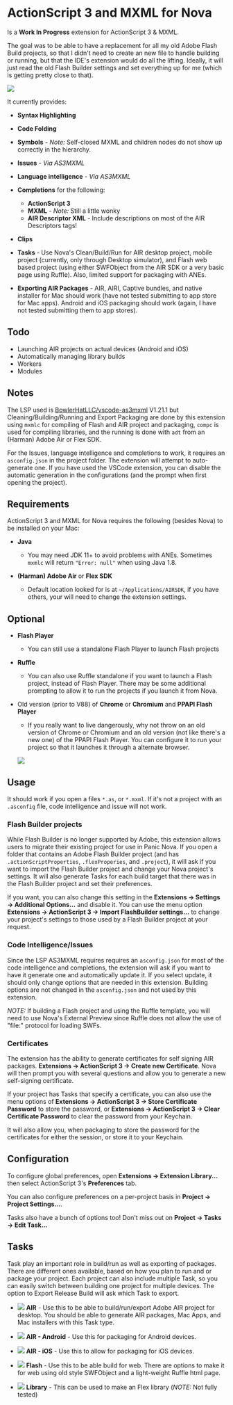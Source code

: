 # ActionScript 3 and MXML for Nova

Is a **Work In Progress** extension for ActionScript 3 & MXML.

The goal was to be able to have a replacement for all my old Adobe Flash Build projects, so that I didn't need to create an new file to handle building or running, but that the IDE's extension would do all the lifting. Ideally, it will just read the old Flash Builder settings and set everything up for me (which is getting pretty close to that).

![](assets/screenshot.png)

It currently provides:

 * **Syntax Highlighting**

 * **Code Folding**

 * **Symbols** - *Note:* Self-closed MXML and children nodes do not show up correctly in the hierarchy.

 * **Issues** - *Via AS3MXML*

 * **Language intelligence** - *Via AS3MXML*

 * **Completions** for the following:
   * **ActionScript 3**
   * **MXML** - *Note:* Still a little wonky
   * **AIR Descriptor XML** - Include descriptions on most of the AIR Descriptors tags!

 * **Clips**

 * **Tasks** - Use Nova's Clean/Build/Run for AIR desktop project, mobile project (currently, only through Desktop simulator), and Flash web based project (using either SWFObject from the AIR SDK or a very basic page using Ruffle). Also, limited support for packaging with ANEs.

 * **Exporting AIR Packages** - AIR, AIRI, Captive bundles, and native installer for Mac should work (have not tested submitting to app store for Mac apps). Android and iOS packaging should work (again, I have not tested submitting them to app stores).

## Todo

 * Launching AIR projects on actual devices (Android and iOS)
 * Automatically managing library builds
 * Workers
 * Modules

## Notes

The LSP used is [BowlerHatLLC/vscode-as3mxml](https://github.com/BowlerHatLLC/vscode-as3mxml) V1.21.1 but Cleaning/Building/Running and Export Packaging are done by this extension using `mxmlc` for compiling of Flash and AIR project and packaging, `compc` is used for compiling libraries, and the running is done with `adt` from an (Harman) Adobe Air or Flex SDK.

For the Issues, language intelligence and completions to work, it requires an `asconfig.json` in the project folder. The extension will attempt to auto-generate one. If you have used the VSCode extension, you can disable the automatic generation in the configurations (and the prompt when first opening the project).

## Requirements

ActionScript 3 and MXML for Nova requires the following (besides Nova) to be installed on your Mac:

* **Java**

  * You may need JDK 11+ to avoid problems with ANEs. Sometimes `mxmlc` will return `"Error: null"` when using Java 1.8.

* **(Harman) Adobe Air** or **Flex SDK**

  * Default location looked for is at `~/Applications/AIRSDK`, if you have others, your will need to change the extension settings.

## Optional

* **Flash Player**

  * You can still use a standalone Flash Player to launch Flash projects

* **Ruffle**

  * You can also use Ruffle standalone if you want to launch a Flash project, instead of Flash Player. There may be some additional prompting to allow it to run the projects if you launch it from Nova.

* Old version (prior to V88) of **Chrome** or **Chromium** and **PPAPI Flash Player**

  * If you really want to live dangerously, why not throw on an old version of Chrome or Chromium and an old version (not like there's a new one) of the PPAPI Flash Player. You can configure it to run your project so that it launches it through a alternate browser.

  ![](assets/flash-in-web-small.png)

## Usage

It should work if you open a files `*.as`, or `*.mxml`. If it's not a project with an `.asconfig` file, code intelligence and issue will not work.

### Flash Builder projects

While Flash Builder is no longer supported by Adobe, this extension allows users to migrate their existing project for use in Panic Nova. If you open a folder that contains an Adobe Flash Builder project (and has `.actionScriptProperties`, `.flexProperies`, and `.project`), it will ask if you want to import the Flash Builder project and change your Nova project's settings. It will also generate Tasks for each build target that there was in the Flash Builder project and set their preferences.

If you want, you can also change this setting in the **Extensions → Settings → Additional Options...** and disable it. You can use the menu option **Extensions → ActionScript 3 → Import FlashBuilder settings...** to change your project's settings to those used by a Flash Builder project at your request.

### Code Intelligence/Issues

Since the LSP AS3MXML requires requires an `asconfig.json` for most of the code intelligence and completions, the extension will ask if you want to have it generate one and automatically update it. If you select update, it should only change options that are needed in this extension. Building options are not changed in the `asconfig.json` and not used by this extension.

*NOTE:* If building a Flash project and using the Ruffle template, you will need to use Nova's External Preview since Ruffle does not allow the use of "file:" protocol for loading SWFs.

### Certificates

The extension has the ability to generate certificates for self signing AIR packages. **Extensions → ActionScript 3 → Create new Certificate**. Nova will then prompt you with several questions and allow you to generate a new self-signing certificate.

If your project has Tasks that specify a certificate, you can also use the menu options of **Extensions → ActionScript 3 → Store Certificate Password** to store the password, or **Extensions → ActionScript 3 → Clear Certificate Password** to clear the password from your Keychain.

It will also allow you, when packaging to store the password for the certificates for either the session, or store it to your Keychain.

## Configuration

To configure global preferences, open **Extensions → Extension Library...** then select ActionScript 3's **Preferences** tab.

You can also configure preferences on a per-project basis in **Project → Project Settings...**.

Tasks also have a bunch of options too! Don't miss out on **Project → Tasks → Edit Task...**

## Tasks

Task play an important role in build/run as well as exporting of packages. There are different ones available, based on how you plan to run and or package your project. Each project can also include multiple Task, so you can easily switch between building one project for multiple devices. The option to Export Release Build will ask which Task to export.

* ![](Images/as3-air/as3-air.png) **AIR** - Use this to be able to build/run/export Adobe AIR project for desktop. You should be able to generate AIR packages, Mac Apps, and Mac installers with this Task type.

* ![](Images/as3-android/as3-android.png)  **AIR - Android** - Use this for packaging for Android devices.

* ![](Images/as3-ios/as3-ios.png)  **AIR - iOS** - Use this to allow for packaging for iOS devices.

* ![](Images/as3-flash/as3-flash.png)  **Flash** - Use this to be able build for web. There are options to make it for web using old style SWFObject and a light-weight Ruffle html page.

* ![](Images/as3-lib/as-lib.png)  **Library** - This can be used to make an Flex library (*NOTE:* Not fully tested)

